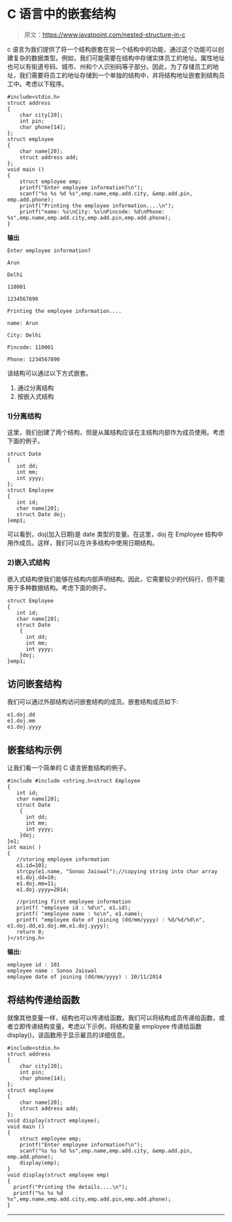 # C 语言中的嵌套结构

> 原文：<https://www.javatpoint.com/nested-structure-in-c>

c 语言为我们提供了将一个结构嵌套在另一个结构中的功能，通过这个功能可以创建复杂的数据类型。例如，我们可能需要在结构中存储实体员工的地址。属性地址也可以有街道号码、城市、州和个人识别码等子部分。因此，为了存储员工的地址，我们需要将员工的地址存储到一个单独的结构中，并将结构地址嵌套到结构员工中。考虑以下程序。

```
#include<stdio.h>
struct address 
{
    char city[20];
    int pin;
    char phone[14];
};
struct employee
{
    char name[20];
    struct address add;
};
void main ()
{
    struct employee emp;
    printf("Enter employee information?\n");
    scanf("%s %s %d %s",emp.name,emp.add.city, &emp.add.pin, emp.add.phone);
    printf("Printing the employee information....\n");
    printf("name: %s\nCity: %s\nPincode: %d\nPhone: %s",emp.name,emp.add.city,emp.add.pin,emp.add.phone);
}

```

**输出**

```
Enter employee information?

Arun            

Delhi           

110001       

1234567890    

Printing the employee information....   

name: Arun      

City: Delhi  

Pincode: 110001

Phone: 1234567890

```

该结构可以通过以下方式嵌套。

1.  通过分离结构
2.  按嵌入式结构

### 1)分离结构

这里，我们创建了两个结构，但是从属结构应该在主结构内部作为成员使用。考虑下面的例子。

```
struct Date
{
   int dd;
   int mm;
   int yyyy; 
};
struct Employee
{   
   int id;
   char name[20];
   struct Date doj;
}emp1;

```

可以看到，doj(加入日期)是 date 类型的变量。在这里，doj 在 Employee 结构中用作成员。这样，我们可以在许多结构中使用日期结构。

### 2)嵌入式结构

嵌入式结构使我们能够在结构内部声明结构。因此，它需要较少的代码行，但不能用于多种数据结构。考虑下面的例子。

```
struct Employee
{   
   int id;
   char name[20];
   struct Date
    {
      int dd;
      int mm;
      int yyyy; 
    }doj;
}emp1;

```

## 访问嵌套结构

我们可以通过外部结构访问嵌套结构的成员。嵌套结构成员如下:

```
e1.doj.dd
e1.doj.mm
e1.doj.yyyy

```

## 嵌套结构示例

让我们看一个简单的 C 语言嵌套结构的例子。

```
#include #include <string.h>struct Employee
{   
   int id;
   char name[20];
   struct Date
    {
      int dd;
      int mm;
      int yyyy; 
    }doj;
}e1;
int main( )
{
   //storing employee information
   e1.id=101;
   strcpy(e1.name, "Sonoo Jaiswal");//copying string into char array
   e1.doj.dd=10;
   e1.doj.mm=11;
   e1.doj.yyyy=2014;

   //printing first employee information
   printf( "employee id : %d\n", e1.id);
   printf( "employee name : %s\n", e1.name);
   printf( "employee date of joining (dd/mm/yyyy) : %d/%d/%d\n", e1.doj.dd,e1.doj.mm,e1.doj.yyyy);
   return 0;
}</string.h> 
```

**输出:**

```
employee id : 101
employee name : Sonoo Jaiswal
employee date of joining (dd/mm/yyyy) : 10/11/2014

```

## 将结构传递给函数

就像其他变量一样，结构也可以传递给函数。我们可以将结构成员传递给函数，或者立即传递结构变量。考虑以下示例，将结构变量 employee 传递给函数 display()，该函数用于显示雇员的详细信息。

```
#include<stdio.h>
struct address 
{
    char city[20];
    int pin;
    char phone[14];
};
struct employee
{
    char name[20];
    struct address add;
};
void display(struct employee);
void main ()
{
    struct employee emp;
    printf("Enter employee information?\n");
    scanf("%s %s %d %s",emp.name,emp.add.city, &emp.add.pin, emp.add.phone);
    display(emp);
}
void display(struct employee emp)
{
  printf("Printing the details....\n");
  printf("%s %s %d %s",emp.name,emp.add.city,emp.add.pin,emp.add.phone);
}

```

* * *